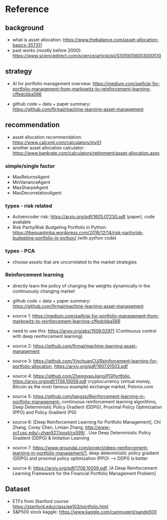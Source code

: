 # Reference

## background
- what is asset allocation: https://www.thebalance.com/asset-allocation-basics-357311
- past works (mostly before 2000): https://www.sciencedirect.com/science/article/pii/S1059056003000510

## strategy
- AI for portfolio management overview: https://medium.com/swlh/ai-for-portfolio-management-from-markowitz-to-reinforcement-learning-cffedcbba566

- github code + data + paper summary: https://github.com/firmai/machine-learning-asset-management

## recommendation
- asset allocation recommendation: https://www.calcxml.com/calculators/inv01
- another asset allocation calculator: https://www.bankrate.com/calculators/retirement/asset-allocation.aspx

### simple/single factor
- MaxReturnsAgent
- MinVarianceAgent
- MaxSharpeAgent
- MaxDecorrelationAgent

### types - risk related
- Autoencoder risk: https://arxiv.org/pdf/1605.07230.pdf  (paper), code avaliable
- Risk Parity/Risk Budgeting Portfolio in Python: https://thequantmba.wordpress.com/2016/12/14/risk-parityrisk-budgeting-portfolio-in-python/ (with python code)

### types - PCA
- choose assets that are uncorrelated to the market strategies

### Reinforcement learning
- directly learn the policy of changing the weights dynamically in the continuously changing market

- github code + data + paper summary: https://github.com/firmai/machine-learning-asset-management

- source 1: https://medium.com/swlh/ai-for-portfolio-management-from-markowitz-to-reinforcement-learning-cffedcbba566
- need to use this: https://arxiv.org/abs/1509.02971 (Continuous control with deep reinforcement learning)

- source 2: https://github.com/firmai/machine-learning-asset-management 

- source 3: https://github.com/YinchuanCU/Reinforcement-learning-for-portfolio-allocation, https://arxiv.org/pdf/1907.01503.pdf

- source 4: https://github.com/ZhengyaoJiang/PGPortfolio, https://arxiv.org/pdf/1706.10059.pdf cryptocurrency (virtual money, Bitcoin as the most famous example) exchange market,
Polonix.com

- source 5: https://github.com/liangzp/Reinforcement-learning-in-portfolio-management-  continuous reinforcement learning algorithms, Deep Deterministic Policy Gradient (DDPG), Proximal Policy Optimization (PPO) and Policy Gradient (PG)

- source 6: [Deep Reinforcement Learning for Portfolio Management], Chi Zhang, Corey Chen, Limian Zhang, http://www-scf.usc.edu/~zhan527/post/cs599/ .  Use Deep Deterministic Policy Gradient (DDPG) & Imitation Learning

- source 7: https://www.groundai.com/project/deep-reinforcement-learning-in-portfolio-management/1,  deep deterministic policy gradient (DDPG) and proximal policy optimization (PPO) --> DDPG is better

- source 8: https://arxiv.org/pdf/1706.10059.pdf, [A Deep Reinforcement Learning Framework for the Financial Portfolio Management Problem]

## Dataset
- ETFs from Stanford course: https://stanford.edu/class/ee103/portfolio.html
- S&P500 stock kaggle: https://www.kaggle.com/camnugent/sandp500 
